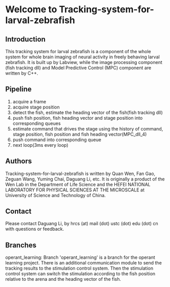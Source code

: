 Welcome to Tracking-system-for-larval-zebrafish
======================
Introduction
------------
This tracking system for larval zebrafish is a component of the whole system for whole brain imaging of neural activity in freely behaving larval zebrafish. It is built up by Labview, while the image processing component (fish tracking dll) and Model Predictive Control (MPC) component are written by C++.

Pipeline
----------
1. acquire a frame
2. acquire stage position
3. detect the fish, estimate the heading vector of the fish(fish tracking dll)
4. push fish position, fish heading vector and stage position into corresponding queues
5. estimate command that drives the stage using the history of command, stage position, fish position and fish heading vector(MPC_dll_4)
6. push command into corresponding queue
7. next loop(3ms every loop)

Authors
-------
Tracking-system-for-larval-zebrafish is written by Quan Wen, Fan Gao, Zeguan Wang, Yuming Chai, Daguang Li, etc. It is originally a product of the Wen Lab in the Department of Life Science and the HEFEI NATIONAL LABORATORY FOR PHYSICAL SCIENCES AT THE MICROSCALE at University of Science and Technology of China.

Contact
-------
Please contact Daguang Li, by hrcs (at) mail (dot) ustc (dot) edu (dot) cn with questions or feedback.

Branches
-------
operant_learning: Branch 'operant_learning' is a branch for the operant learning project. There is an additional communication module to send the tracking results to the stimulation control system. Then the stimulation control system can switch the stimulation according to the fish position relative to the arena and the heading vector of the fish.